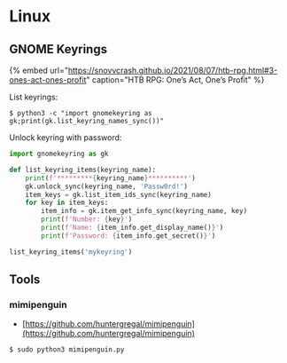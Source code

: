 # Linux




## GNOME Keyrings

{% embed url="https://snovvcrash.github.io/2021/08/07/htb-rpg.html#3-ones-act-ones-profit" caption="HTB RPG: One’s Act, One’s Profit" %}

List keyrings:

```
$ python3 -c "import gnomekeyring as gk;print(gk.list_keyring_names_sync())"
```

Unlock keyring with password:

```python
import gnomekeyring as gk

def list_keyring_items(keyring_name):
	print(f'*********{keyring_name}**********')
	gk.unlock_sync(keyring_name, 'Passw0rd!')
	item_keys = gk.list_item_ids_sync(keyring_name)
	for key in item_keys:
		item_info = gk.item_get_info_sync(keyring_name, key)
		print(f'Number: {key}')
		print(f'Name: {item_info.get_display_name()}')
		print(f'Password: {item_info.get_secret()}')

list_keyring_items('mykeyring')
```




## Tools



### mimipenguin

- [https://github.com/huntergregal/mimipenguin](https://github.com/huntergregal/mimipenguin)

```
$ sudo python3 mimipenguin.py
```
